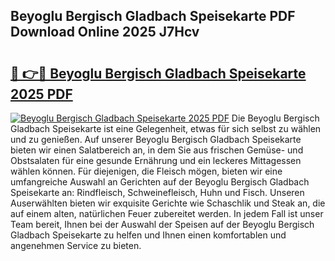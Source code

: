 ## Beyoglu Bergisch Gladbach Speisekarte PDF Download Online 2025 J7Hcv

# <h2><a href="http://gcbmas.nevu.top/?p=Beyoglu+Bergisch+Gladbach+Speisekarte">🔗 👉🔴 Beyoglu Bergisch Gladbach Speisekarte 2025 PDF</a></h2>

[![Beyoglu Bergisch Gladbach Speisekarte 2025 PDF](https://i.imgur.com/dBaPXMq.png)](http://gcbmas.nevu.top/?p=Beyoglu+Bergisch+Gladbach+Speisekarte)
Die Beyoglu Bergisch Gladbach Speisekarte ist eine Gelegenheit, etwas für sich selbst zu wählen und zu genießen. Auf unserer Beyoglu Bergisch Gladbach Speisekarte bieten wir einen Salatbereich an, in dem Sie aus frischen Gemüse- und Obstsalaten für eine gesunde Ernährung und ein leckeres Mittagessen wählen können. Für diejenigen, die Fleisch mögen, bieten wir eine umfangreiche Auswahl an Gerichten auf der Beyoglu Bergisch Gladbach Speisekarte an: Rindfleisch, Schweinefleisch, Huhn und Fisch. Unseren Auserwählten bieten wir exquisite Gerichte wie Schaschlik und Steak an, die auf einem alten, natürlichen Feuer zubereitet werden. In jedem Fall ist unser Team bereit, Ihnen bei der Auswahl der Speisen auf der Beyoglu Bergisch Gladbach Speisekarte zu helfen und Ihnen einen komfortablen und angenehmen Service zu bieten.
